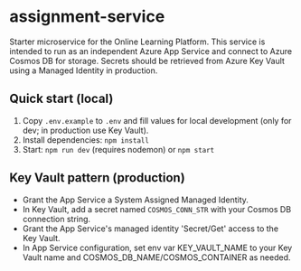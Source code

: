 # assignment-service

Starter microservice for the Online Learning Platform.
This service is intended to run as an independent Azure App Service and connect to Azure Cosmos DB for storage.
Secrets should be retrieved from Azure Key Vault using a Managed Identity in production.

## Quick start (local)
1. Copy `.env.example` to `.env` and fill values for local development (only for dev; in production use Key Vault).
2. Install dependencies: `npm install`
3. Start: `npm run dev` (requires nodemon) or `npm start`

## Key Vault pattern (production)
- Grant the App Service a System Assigned Managed Identity.
- In Key Vault, add a secret named `COSMOS_CONN_STR` with your Cosmos DB connection string.
- Grant the App Service's managed identity 'Secret/Get' access to the Key Vault.
- In App Service configuration, set env var KEY_VAULT_NAME to your Key Vault name and COSMOS_DB_NAME/COSMOS_CONTAINER as needed.

